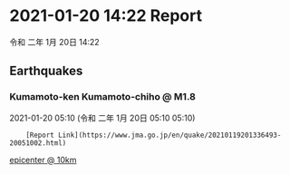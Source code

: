 # 2021-01-20 14:22 Report
令和 二年 1月 20日 14:22

## Earthquakes
### Kumamoto-ken Kumamoto-chiho @ M1.8
2021-01-20 05:10 (令和 二年 1月 20日 05:10 05:10)
  
        [Report Link](https://www.jma.go.jp/en/quake/20210119201336493-20051002.html)  
[epicenter @ 10km](https://www.google.com/maps/place/32°42'00%22+130°42'00%22/@32.7,130.7,17z/data=!3m1!4b1!4m5!3m4!1s0x0:0x0!8m2!3d32.7!4d130.7)